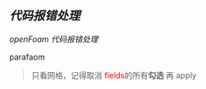 *代码报错处理*
---
*openFoam 代码报错处理*


parafaom

> 只看网格，记得取消 <font color = "red">fields</font>的所有**勾选** 再 apply







